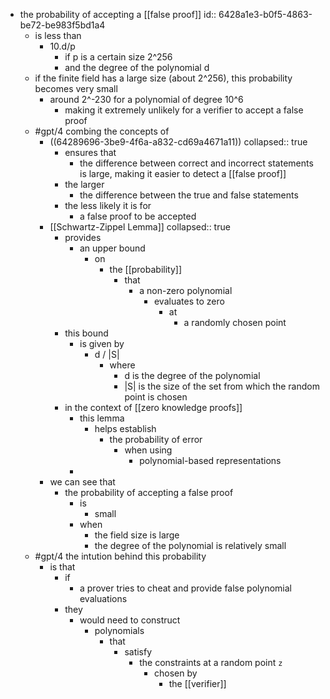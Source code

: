 - the probability of accepting a [[false proof]]
  id:: 6428a1e3-b0f5-4863-be72-be983f5bd1a4
	- is less than
		- 10.d/p
			- if p is a certain size 2^256
			- and the degree of the polynomial d
	- if the finite field has a large size (about 2^256), this probability becomes very small
		- around 2^-230 for a polynomial of degree 10^6
			- making it extremely unlikely for a verifier to accept a false proof
	- #gpt/4 combing the concepts of
		- ((64289696-3be9-4f6a-a832-cd69a4671a11))
		  collapsed:: true
			- ensures that
				- the difference between correct and incorrect statements is large, making it easier to detect a [[false proof]]
			- the larger
				- the difference between the true and false statements
			- the less likely it is for
				- a false proof to be accepted
		- [[Schwartz-Zippel Lemma]]
		  collapsed:: true
			- provides
				- an upper bound
					- on
						- the [[probability]]
							- that
								- a non-zero polynomial
									- evaluates to zero
										- at
											- a randomly chosen point
			- this bound
				- is given by
					- d / |S|
						- where
							- d is the degree of the polynomial
							- |S| is the size of the set from which the random point is chosen
			- in the context of [[zero knowledge proofs]]
				- this lemma
					- helps establish
						- the probability of error
							- when using
								- polynomial-based representations
				-
		- we can see that
			- the probability of accepting a false proof
				- is
					- small
				- when
					- the field size is large
					- the degree of the polynomial is relatively small
	- #gpt/4 the intution behind this probability
		- is that
			- if
				- a prover tries to cheat and provide false polynomial evaluations
			- they
				- would need to construct
					- polynomials
						- that
							- satisfy
								- the constraints at a random point `z`
									- chosen by
										- the [[verifier]]